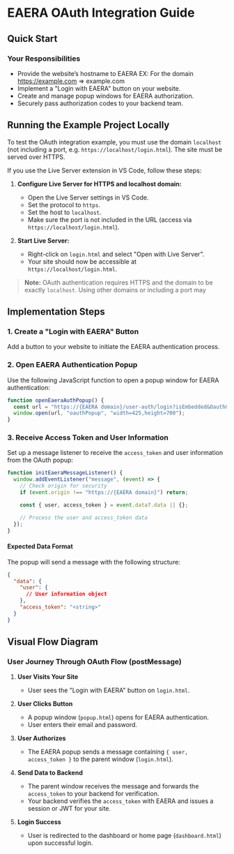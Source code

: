 # EAERA OAuth Integration Guide

## Quick Start

### Your Responsibilities

- Provide the website’s hostname to EAERA
  EX: For the domain https://example.com => example.com
- Implement a "Login with EAERA" button on your website.
- Create and manage popup windows for EAERA authorization.
- Securely pass authorization codes to your backend team.

## Running the Example Project Locally

To test the OAuth integration example, you must use the domain `localhost` (not including a port, e.g. `https://localhost/login.html`). The site must be served over HTTPS.

If you use the Live Server extension in VS Code, follow these steps:

1. **Configure Live Server for HTTPS and localhost domain:**

   - Open the Live Server settings in VS Code.
   - Set the protocol to `https`.
   - Set the host to `localhost`.
   - Make sure the port is not included in the URL (access via `https://localhost/login.html`).

2. **Start Live Server:**
   - Right-click on `login.html` and select "Open with Live Server".
   - Your site should now be accessible at `https://localhost/login.html`.

> **Note:** OAuth authentication requires HTTPS and the domain to be exactly `localhost`. Using other domains or including a port may

## Implementation Steps

### 1. Create a "Login with EAERA" Button

Add a button to your website to initiate the EAERA authentication process.

### 2. Open EAERA Authentication Popup

Use the following JavaScript function to open a popup window for EAERA authentication:

```javascript
function openEaeraAuthPopup() {
  const url = "https://{EAERA domain}/user-auth/login?isEmbedded&Oauth&parent_origin=" + window.location.hostname';
  window.open(url, "oauthPopup", "width=425,height=700");
}
```

### 3. Receive Access Token and User Information

Set up a message listener to receive the `access_token` and user information from the OAuth popup:

```javascript
function initEaeraMessageListener() {
  window.addEventListener("message", (event) => {
    // Check origin for security
    if (event.origin !== "https://{EAERA domain}") return;

    const { user, access_token } = event.data?.data || {};

    // Process the user and access_token data
  });
}
```

#### Expected Data Format

The popup will send a message with the following structure:

```json
{
  "data": {
    "user": {
      // User information object
    },
    "access_token": "<string>"
  }
}
```

## Visual Flow Diagram

### User Journey Through OAuth Flow (postMessage)

1. **User Visits Your Site**

   - User sees the "Login with EAERA" button on `login.html`.

2. **User Clicks Button**

   - A popup window (`popup.html`) opens for EAERA authentication.
   - User enters their email and password.

3. **User Authorizes**

   - The EAERA popup sends a message containing `{ user, access_token }` to the parent window (`login.html`).

4. **Send Data to Backend**

   - The parent window receives the message and forwards the `access_token` to your backend for verification.
   - Your backend verifies the `access_token` with EAERA and issues a session or JWT for your site.

5. **Login Success**
   - User is redirected to the dashboard or home page (`dashboard.html`) upon successful login.
